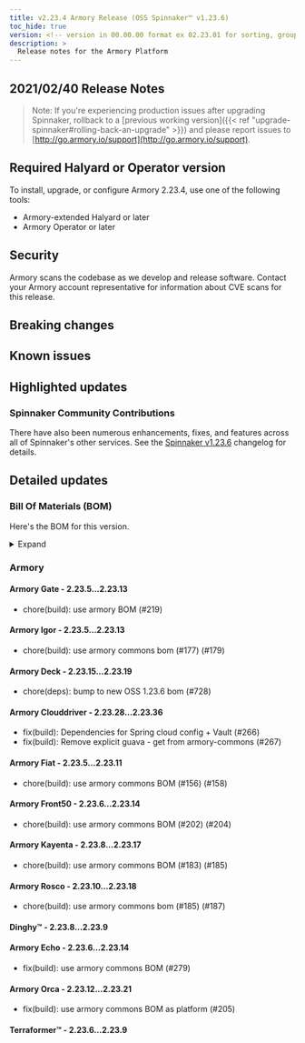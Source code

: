 ```yaml
---
title: v2.23.4 Armory Release (OSS Spinnaker™ v1.23.6)
toc_hide: true
version: <!-- version in 00.00.00 format ex 02.23.01 for sorting, grouping --> 
description: >
  Release notes for the Armory Platform
---
```


## 2021/02/40 Release Notes

> Note: If you're experiencing production issues after upgrading Spinnaker, rollback to a [previous working version]({{< ref "upgrade-spinnaker#rolling-back-an-upgrade" >}}) and please report issues to [http://go.armory.io/support](http://go.armory.io/support).
## Required Halyard or Operator version

To install, upgrade, or configure Armory 2.23.4, use one of the following tools:

- Armory-extended Halyard <PUT IN A VERSION NUMBER> or later
- Armory Operator <PUT IN A VERSION NUMBER> or later

## Security

Armory scans the codebase as we develop and release software. Contact your Armory account representative for information about CVE scans for this release.

## Breaking changes
<!-- Copy/paste from the previous version if there are recent ones. We can drop breaking changes after 3 minor versions. Add new ones from OSS and Armory. -->

## Known issues
<!-- Copy/paste known issues from the previous version if they're not fixed. Add new ones from OSS and Armory. If there aren't any issues, state that so readers don't think we forgot to fill out this section. -->

## Highlighted updates

<!--
Each item category (such as UI) under here should be an h3 (###). List the following info that service owners should be able to provide:
- Major changes or new features we want to call out for Armory and OSS. Changes should be grouped under end user understandable sections. For example, instead of Deck, use UI. Instead of Fiat, use Permissions.
- Fixes to any known issues from previous versions that we have in release notes. These can all be grouped under a Fixed issues H3.
-->




###  Spinnaker Community Contributions

There have also been numerous enhancements, fixes, and features across all of Spinnaker's other services. See the
[Spinnaker v1.23.6](https://www.spinnaker.io/community/releases/versions/1-23-6-changelog) changelog for details.

## Detailed updates

### Bill Of Materials (BOM)

Here's the BOM for this version.
<details><summary>Expand</summary>
<pre class="highlight">
<code>version: 2.23.4
timestamp: "2021-02-03 15:52:32"
services:
    clouddriver:
        commit: 7b2a33c8
        version: 2.23.36
    deck:
        commit: ccf47bbb
        version: 2.23.19
    dinghy:
        commit: 41fde564
        version: 2.23.9
    echo:
        commit: e7ef217c
        version: 2.23.14
    fiat:
        commit: 7124416c
        version: 2.23.11
    front50:
        commit: 95b3ff9c
        version: 2.23.14
    gate:
        commit: dee95e1f
        version: 2.23.13
    igor:
        commit: c932b693
        version: 2.23.13
    kayenta:
        commit: ac7147d0
        version: 2.23.17
    monitoring-daemon:
        version: 2.23.0
    monitoring-third-party:
        version: 2.23.0
    orca:
        commit: fe3d069a
        version: 2.23.21
    rosco:
        commit: 296e82dc
        version: 2.23.18
    terraformer:
        commit: 7710fd96
        version: 2.23.9
dependencies:
    redis:
        version: 2:2.8.4-2
artifactSources:
    dockerRegistry: docker.io/armory
</code>
</pre>
</details>

### Armory


#### Armory Gate - 2.23.5...2.23.13

  - chore(build): use armory BOM (#219)

#### Armory Igor - 2.23.5...2.23.13

  - chore(build): use armory commons bom (#177) (#179)

#### Armory Deck - 2.23.15...2.23.19

  - chore(deps): bump to new OSS 1.23.6 bom (#728)

#### Armory Clouddriver - 2.23.28...2.23.36

  - fix(build): Dependencies for Spring cloud config + Vault (#266)
  - fix(build): Remove explicit guava - get from armory-commons (#267)

#### Armory Fiat - 2.23.5...2.23.11

  - chore(build): use armory commons BOM (#156) (#158)

#### Armory Front50 - 2.23.6...2.23.14

  - chore(build): use armory commons BOM (#202) (#204)

#### Armory Kayenta - 2.23.8...2.23.17

  - chore(build): use armory commons BOM (#183) (#185)

#### Armory Rosco - 2.23.10...2.23.18

  - chore(build): use armory commons bom  (#185) (#187)

#### Dinghy™ - 2.23.8...2.23.9


#### Armory Echo - 2.23.6...2.23.14

  - fix(build): use armory commons BOM (#279)

#### Armory Orca - 2.23.12...2.23.21

  - fix(build): use armory commons BOM as platform (#205)

#### Terraformer™ - 2.23.6...2.23.9


